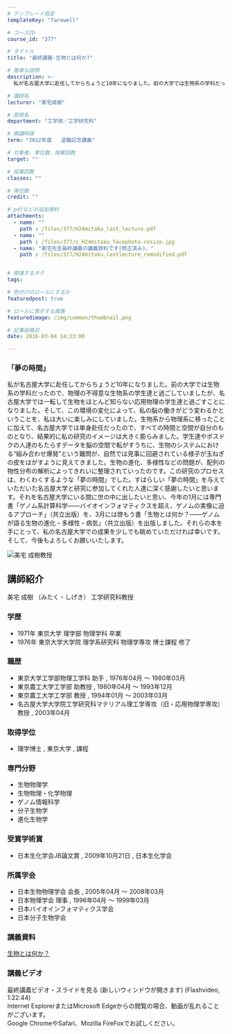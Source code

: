 ```yaml
---
# テンプレート指定
templateKey: "farewell"

# コースID
course_id: "377"

# タイトル
title: "最終講義-生物とは何か?"

# 簡単な説明
description: >-
  私が名古屋大学に赴任してからちょうど10年になりました。前の大学では生物系の学科だったので、物理の不得意な生物系の学生達と過ごしていましたが、名古屋大学では一転して生物をほとんど知らない応用物理の...

# 講師名
lecturer: "美宅成樹"

# 部局名
department: "工学部／工学研究科"

# 開講時限
term: "2012年度	退職記念講義"

# 対象者、単位数、授業回数
target: ""

# 授業回数
classes: ""

# 単位数
credit: ""

# pdfなどの追加資料
attachments: 
  - name: "" 
    path : /files/377/H24mitaku_last_lecture.pdf
  - name: "" 
    path : /files/377/s_H24mitaku_facephoto-resize.jpg
  - name: "美宅先生最終講義の講義資料です(修正済み)。" 
    path : /files/377/H24mitaku_lastlecture_remodified.pdf


# 関連するタグ
tags:

# 色付けのロールにするか
featuredpost: true

# ロールに表示する画像
featuredimage: /img/common/thumbnail.png

# 記事投稿日
date: 2016-03-04 14:23:00

---
```

### 「夢の時間」

私が名古屋大学に赴任してからちょうど10年になりました。前の大学では生物系の学科だったので、物理の不得意な生物系の学生達と過ごしていましたが、名古屋大学では一転して生物をほとんど知らない応用物理の学生達と過ごすことになりました。そして、この環境の変化によって、私の脳の働きがどう変わるかということを、私は大いに楽しみにしていました。生物系から物理系に移ったことに加えて、名古屋大学では単身赴任だったので、すべての時間と空間が自分のものとなり、結果的に私の研究のイメージは大きく膨らみました。学生達やポスドクの人達のもたらすデータを脳の空間で転がすうちに、生物のシステムにおける“組み合わせ爆発”という難問が、自然では見事に回避されている様子が玉ねぎの皮をはがすように見えてきました。生物の進化、多様性などの問題が、配列の物性分布の解析によってきれいに整理されていったのです。この研究のプロセスは、わくわくするような「夢の時間」でした。すばらしい「夢の時間」を与えていただいた名古屋大学と研究に参加してくれた人達に深く感謝したいと思います。それを名古屋大学にいる間に世の中に出したいと思い、今年の1月には専門書「ゲノム系計算科学——バイオインフォマティクスを超え、ゲノムの実像に迫るアプローチ」（共立出版）を、3月には啓もう書「生物とは何か？——ゲノムが語る生物の進化・多様性・病気」（共立出版）を出版しました。それらの本を手にとって、私の名古屋大学での成果を少しでも眺めていただければ幸いです。そして、今後もよろしくお願いいたします。

![美宅 成樹教授](/files/377/s_H24mitaku_facephoto-resize.jpg) 
## 講師紹介

美宅 成樹 （みたく・しげき） 工学研究科教授 

### 学歴

  * 1971年 東京大学 理学部 物理学科 卒業
  * 1976年 東京大学大学院 理学系研究科 物理学専攻 博士課程 修了

### 職歴

  * 東京大学工学部物理工学科 助手 , 1976年04月 〜 1980年03月
  * 東京農工大学工学部 助教授 , 1980年04月 〜 1993年12月
  * 東京農工大学工学部 教授 , 1994年01月 〜 2003年03月
  * 名古屋大学大学院工学研究科マテリアル理工学専攻（旧・応用物理学専攻） 教授 , 2003年04月

### 取得学位

  * 理学博士 , 東京大学 , 課程

### 専門分野

  * 生物物理学
  * 生物物理・化学物理
  * ゲノム情報科学
  * 分子生物学
  * 進化生物学

### 受賞学術賞

  * 日本生化学会JB論文賞 , 2009年10月21日 , 日本生化学会

### 所属学会

  * 日本生物物理学会 会長 , 2005年04月 〜 2008年03月
  * 日本物理学会 理事 , 1996年04月 〜 1999年03月
  * 日本バイオインフォマティクス学会
  * 日本分子生物学会
### 講義資料


[生物とは何か？](/files/377/H24mitaku_lastlecture_remodified.pdf) 

### 講義ビデオ

最終講義ビデオ・スライドを見る (新しいウィンドウが開きます) (Flashvideo, 1:22:44)  
Internet ExplorerまたはMicrosoft Edgeからの閲覧の場合、動画が乱れることがございます。  
Google ChromeやSafari、Mozilla FireFoxでお試しください。